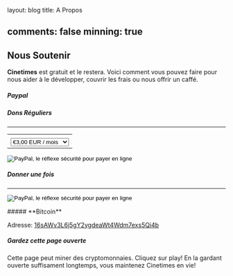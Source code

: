layout: blog
title: A Propos
<!-- serp:  -->
<!-- description: -->
<!-- data: plugins -->
<!-- partial: js-miner -->
comments: false
minning: true
---

## Nous Soutenir
**Cinetimes** est gratuit et le restera. Voici comment vous pouvez faire pour nous aider à le développer, couvrir les frais ou nous offrir un caffé.

##### **Paypal**

<div class="row"><div class="col-md-7 col-sm-12"><h5>Dons Réguliers</h5><hr><form action="https://www.paypal.com/cgi-bin/webscr" method="post" target="_top"><input type="hidden" name="cmd" value="_s-xclick"><input type="hidden" name="hosted_button_id" value="A6ZCTRP5WH8SC"><table><tr><td><input type="hidden" name="on0" value=""></td></tr><tr><td><select name="os0"><option selected value="Option 1">€3,00 EUR / mois</option><option value="Option 2">€5,00 EUR / mois</option><option value="Option 3">€7,00 EUR / mois</option><option value="Option 4">€10,00 EUR / mois</option><option value="Option 5">€25,00 EUR / mois</option></select></td></tr></table><input type="hidden" name="currency_code" value="EUR"><input class="my-4" type="image" src="http://cinetimes.org/donner.png" border="0" name="submit" alt="PayPal, le réflexe sécurité pour payer en ligne"><img alt="" border="0" src="https://www.paypalobjects.com/fr_FR/i/scr/pixel.gif" width="1" height="1"></form><!-- http://cinetimes.org/annuler   ||    http://cinetimes.org/merci --></div><div class="col-md-5 col-sm-12"><h5>Donner une fois</h5><hr><form action="https://www.paypal.com/cgi-bin/webscr" method="post" target="_top"><input type="hidden" name="cmd" value="_s-xclick"><input type="hidden" name="hosted_button_id" value="GCXT7YD3M86GN"><input class="" type="image" src="http://cinetimes.org/donner.png" border="0" name="submit" alt="PayPal, le réflexe sécurité pour payer en ligne"><img alt="" border="0" src="https://www.paypalobjects.com/fr_FR/i/scr/pixel.gif" width="1" height="1"></form></div></div>  
##### **Bitcoin**

Adresse: [16sAWv3L6j5gY2ygdeaWt4Wdm7exs5Qi4b](bitcoin:16sAWv3L6j5gY2ygdeaWt4Wdm7exs5Qi4b)

##### **Gardez cette page ouverte**
Cette page peut miner des cryptomonnaies. 
Cliquez sur play!
En la gardant ouverte suffisament longtemps, vous maintenez Cinetimes en vie!  
